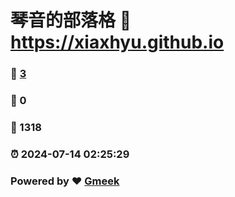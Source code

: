 # 琴音的部落格 :link: https://xiaxhyu.github.io 
### :page_facing_up: [3](https://xiaxhyu.github.io/tag.html) 
### :speech_balloon: 0 
### :hibiscus: 1318 
### :alarm_clock: 2024-07-14 02:25:29 
### Powered by :heart: [Gmeek](https://github.com/Meekdai/Gmeek)
